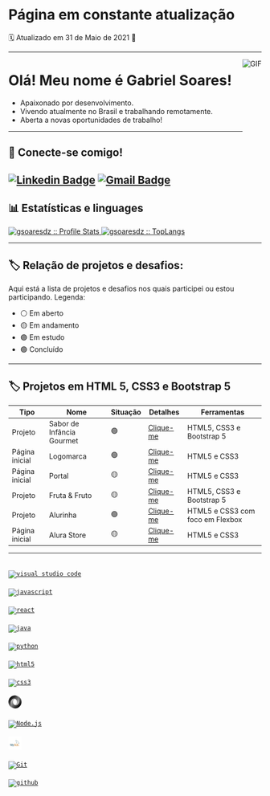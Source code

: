 # Página em constante atualização

:spiral_calendar: Atualizado em 31 de Maio de 2021 💎

---------------------------------------------------------------------------------------------------------------------------------------------------------------------------------

<img align="right" alt="GIF" height="190px" src="https://media.giphy.com/media/1yk0v6WtCinP5Ptz6G/giphy.gif" />

# Olá! Meu nome é Gabriel Soares! 

- Apaixonado por desenvolvimento.
- Vivendo atualmente no Brasil e trabalhando remotamente. 
- Aberta a novas oportunidades de trabalho!

---------------------------------------------------------------------------------------------------------------------------------------------------------------------------------

## 🔗 Conecte-se comigo!  
[![Linkedin Badge](https://img.shields.io/badge/-LinkedIn-blue?style=flat-square&logo=Linkedin&logoColor=white&link=https://https://www.linkedin.com/in/gsoaresdesouza//)](https://www.linkedin.com/in/gsoaresdesouza//)
[![Gmail Badge](https://img.shields.io/badge/-Gmail-c14438?style=flat-square&logo=Gmail&logoColor=white&link=mailto:gsoaresdesouza@gmail.com)](mailto:gsoaresdesouza@gmail.com)
---------------------------------------------------------------------------------------------------------------------------------------------------------------------------------

## :bar_chart: Estatísticas e linguages
<p>
  <a href="https://github.com/gsoaresdz">
    <img width="450px" src="https://github-readme-stats.vercel.app/api?username=gsoaresdz&show_icons=true&theme=omni" alt="gsoaresdz :: Profile Stats" />
    <img width="450px" src="https://github-readme-stats.vercel.app/api/top-langs/?username=gsoaresdz&langs_count=6&theme=omni&layout=compact" alt="gsoaresdz :: TopLangs" />
 </a>
</p>

---------------------------------------------------------------------------------------------------------------------------------------------------------------------------------
## :label: Relação de projetos e desafios:
Aqui está a lista de projetos e desafios nos quais participei ou estou participando. Legenda: 
- :white_circle: Em aberto
- :yellow_circle: Em andamento
- :purple_circle: Em estudo
- :green_circle: Concluído

---------------------------------------------------------------------------------------------------------------------------------------------------------------------------------
## :label: Projetos em HTML 5, CSS3 e Bootstrap 5
|Tipo|Nome|Situação|Detalhes|Ferramentas|
|----|----|--------|--------|-----------|
|Projeto|Sabor de Infância Gourmet   |:green_circle:|<a href="https://github.com/gsoaresdz/Sabor-de-Infancia-Gourmet">Clique-me</a>|HTML5, CSS3 e Bootstrap 5
|Página inicial|Logomarca   |:green_circle:|<a href="https://github.com/gsoaresdz/Logomarca">Clique-me</a>|HTML5 e CSS3
|Página inicial|Portal   |:yellow_circle:|<a href="https://github.com/gsoaresdz/Portal">Clique-me</a>|HTML5 e CSS3
|Projeto|Fruta & Fruto   |:yellow_circle:|<a href="https://github.com/gsoaresdz/Fruta---Fruto">Clique-me</a>|HTML5, CSS3 e Bootstrap 5
|Projeto|Alurinha   |:green_circle:|<a href="https://github.com/gsoaresdz/Alurinha">Clique-me</a>|HTML5 e CSS3 com foco em Flexbox
|Página inicial|Alura Store   |:yellow_circle:|<a href="https://github.com/gsoaresdz/Alura-Store">Clique-me</a>|HTML5 e CSS3
---------------------------------------------------------------------------------------------------------------------------------------------------------------------------------

[<code>
<img alt="visual studio code" width="26px" src="https://img.icons8.com/fluent/240/000000/visual-studio-code-2019.png" />
</code>](https://code.visualstudio.com/)
[<code>
<img alt="javascript" width="26px" src="https://img.icons8.com/color/240/000000/javascript.png" />
</code>](https://developer.mozilla.org/en-US/docs/Web/JavaScript)
[<code>
<img alt="react" width="26px" src="https://img.icons8.com/color/240/000000/react-native.png" />
</code>](https://reactjs.org/)
[<code>
<img alt="java" width="26px" src="https://img.icons8.com/color/240/000000/java-coffee-cup-logo.png">
</code>](https://docs.oracle.com/en/java/)
[<code>
<img alt="python" width="26px" src="https://img.icons8.com/color/240/000000/python.png">
</code>](https://www.python.org/)
[<code>
<img alt="html5" width="26px" src="https://img.icons8.com/color/240/000000/html-5.png">
</code>](https://developer.mozilla.org/en-US/docs/Web/HTML)
[<code>
<img alt="css3" width="26px" src="https://img.icons8.com/color/240/000000/css3.png">
</code>](https://developer.mozilla.org/en-US/docs/Web/CSS)
[<code>
<img alt="json" width="26px" src="https://raw.githubusercontent.com/github/explore/80688e429a7d4ef2fca1e82350fe8e3517d3494d/topics/json/json.png">
</code>](https://www.json.org/json-en.html)
[<code>
<img alt="Node.js" width="26px" src="https://img.icons8.com/color/240/000000/nodejs.png">
</code>](https://nodejs.org/en/)
[<code>
<img alt="MySQL" width="26px" src="https://raw.githubusercontent.com/github/explore/80688e429a7d4ef2fca1e82350fe8e3517d3494d/topics/mysql/mysql.png">
</code>](https://dev.mysql.com/)
[<code>
<img alt="Git" width="26px" src="https://img.icons8.com/color/240/000000/git.png">
</code>](https://git-scm.com/)
[<code>
<img alt="github" width="26px" src="https://img.icons8.com/ios-glyphs/240/000000/github.png">
</code>](https://github.com/)
